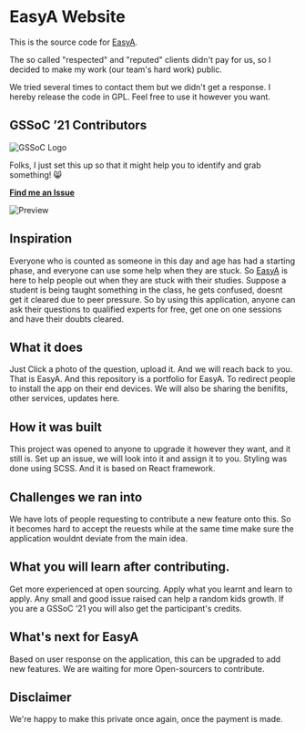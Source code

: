 # EasyA Website

This is the source code for [EasyA](https://easya.io/).

The so called "respected" and "reputed" clients didn't pay for us, so I decided to make my work (our team's hard work) public.

We tried several times to contact them but we didn't get a response. I hereby release the code in GPL. Feel free to use it however you want.

## GSSoC ’21 Contributors

![GSSoC Logo](https://i.imgur.com/BR9Q5Pd.png)

Folks, I just set this up so that it might help you to identify and grab something! 😸

**[Find me an Issue](https://itjc8.csb.app/)**

![Preview](https://i.imgur.com/FW6f3Xt.png)

## Inspiration
Everyone who is counted as someone in this day and age has had a starting phase, and everyone can use some help when they are stuck. 
So [EasyA](https://easya.io/) is here to help people out when they are stuck with their studies.
Suppose a student is being taught something in the class, he gets confused, doesnt get it cleared due to peer pressure. 
So by using this application, anyone can ask their questions to qualified experts for free, get one on one sessions and have their doubts cleared.


## What it does
Just Click a photo of the question, upload it. And we will reach back to you. That is EasyA.
And this repository is a portfolio for EasyA. To redirect people to install the app on their end devices.
We will also be sharing the benifits, other services, updates here.
## How it was built
This project was opened to anyone to upgrade it however they want, and it still is.
Set up an issue, we will look into it and assign it to you.
Styling was done using SCSS.
And it is based on React framework.
## Challenges we ran into
We have lots of people requesting to contribute a new feature onto this. 
So it becomes hard to accept the reuests while at the same time make sure the application wouldnt deviate from the main idea.
## What you will learn after contributing.
Get more experienced at open sourcing.
Apply what you learnt and learn to apply.
Any small and good issue raised can help a random kids growth.
If you are a GSSoC ’21 you will also get the participant's credits.
## What's next for EasyA
Based on user response on the application, this can be upgraded to add new features.
We are waiting for more Open-sourcers to contribute.

## Disclaimer

We're happy to make this private once again, once the payment is made.
